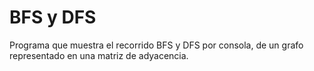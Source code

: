 # BFS y DFS

Programa que muestra el recorrido BFS y DFS por consola, de un grafo representado en una matriz de adyacencia.
